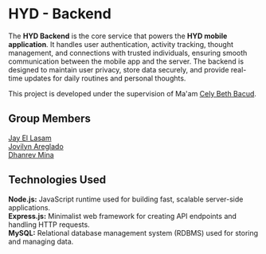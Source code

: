 # HYD - Backend

The **HYD Backend** is the core service that powers the **HYD mobile application**. It handles user authentication, activity tracking, thought management, and connections with trusted individuals, ensuring smooth communication between the mobile app and the server. The backend is designed to maintain user privacy, store data securely, and provide real-time updates for daily routines and personal thoughts.

This project is developed under the supervision of Ma'am [Cely Beth Bacud](https://web.facebook.com/celybeth.bacud).

## Group Members

[Jay El Lasam](https://www.facebook.com/jl.lasam.1)  
[Jovilyn Areglado](https://www.facebook.com/lesyeuxdenini29)  
[Dhanrev Mina](https://www.facebook.com/CHOCODHANDHAN/)

## Technologies Used

**Node.js:** JavaScript runtime used for building fast, scalable server-side applications.  
**Express.js:** Minimalist web framework for creating API endpoints and handling HTTP requests.  
**MySQL:** Relational database management system (RDBMS) used for storing and managing data.
